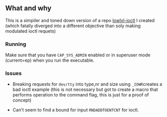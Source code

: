 What and why 
------

This is a simpiler and toned down version of a repo [lowlvl-ioctl](zhttps://github.com/worthless443?tab=repositories) I created (which fatally diverged into a different objective than soly making modulated ioctl requets) 

### Running
Make sure that you have `CAP_SYS_ADMIN` enabled or in superuser mode (current=ep) when you run the executable.

### Issues 

* Breaking requests for `dev/tty` into type,nr and size using `_IOWR`creates a bad ioctl example (this is not necessary but got to create a macro that performs operation to the command flag, this is just for a proof of concept)

* Can't seem to find a bound for input `RNDADDTOENTCNT` for ioctl.
